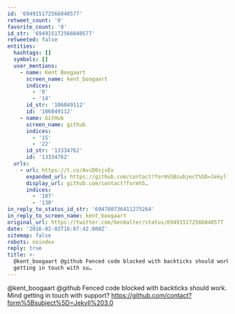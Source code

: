 ```yaml
---
id: '694915172566040577'
retweet_count: '0'
favorite_count: '0'
id_str: '694915172566040577'
retweeted: false
entities:
  hashtags: []
  symbols: []
  user_mentions:
    - name: Kent Boogaart
      screen_name: kent_boogaart
      indices:
        - '0'
        - '14'
      id_str: '106049112'
      id: '106049112'
    - name: GitHub
      screen_name: github
      indices:
        - '15'
        - '22'
      id_str: '13334762'
      id: '13334762'
  urls:
    - url: https://t.co/AvcD0sjvEx
      expanded_url: https://github.com/contact?form%5Bsubject%5D=Jekyll%203.0
      display_url: github.com/contact?form%5…
      indices:
        - '107'
        - '130'
in_reply_to_status_id_str: '694780736411275264'
in_reply_to_screen_name: kent_boogaart
original_url: https://twitter.com/benbalter/status/694915172566040577
date: '2016-02-03T16:07:42.000Z'
sitemap: false
robots: noindex
reply: true
title: >-
  @kent_boogaart @github Fenced code blocked with backticks should work. Mind
  getting in touch with su…
---
```


@kent_boogaart @github Fenced code blocked with backticks should work. Mind getting in touch with support? https://github.com/contact?form%5Bsubject%5D=Jekyll%203.0